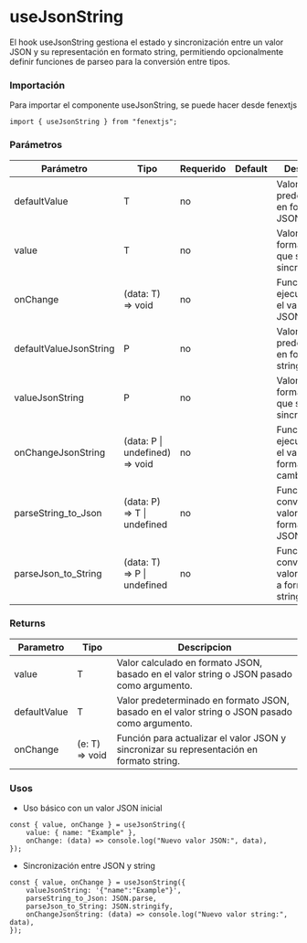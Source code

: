 # useJsonString

El hook useJsonString gestiona el estado y sincronización entre un valor JSON y su representación en formato string, permitiendo opcionalmente definir funciones de parseo para la conversión entre tipos.

### Importación

Para importar el componente useJsonString, se puede hacer desde fenextjs

```tsx copy
import { useJsonString } from "fenextjs";
```

### Parámetros

| Parámetro              | Tipo                            | Requerido | Default | Descripcion                                                      |
| ---------------------- | ------------------------------- | --------- | ------- | ---------------------------------------------------------------- |
| defaultValue           | T                               | no        |         | Valor predeterminado en formato JSON.                            |
| value                  | T                               | no        |         | Valor en formato JSON que se desea sincronizar.                  |
| onChange               | (data: T) =\> void              | no        |         | Función que se ejecuta cuando el valor en JSON cambia.           |
| defaultValueJsonString | P                               | no        |         | Valor predeterminado en formato string.                          |
| valueJsonString        | P                               | no        |         | Valor en formato string que se desea sincronizar.                |
| onChangeJsonString     | (data: P \| undefined) =\> void | no        |         | Función que se ejecuta cuando el valor en formato string cambia. |
| parseString_to_Json    | (data: P) =\> T \| undefined    | no        |         | Función que convierte el valor de formato string a JSON.         |
| parseJson_to_String    | (data: T) =\> P \| undefined    | no        |         | Función que convierte el valor de JSON a formato string.         |

### Returns

| Parametro    | Tipo            | Descripcion                                                                                   |
| ------------ | --------------- | --------------------------------------------------------------------------------------------- |
| value        | T               | Valor calculado en formato JSON, basado en el valor string o JSON pasado como argumento.      |
| defaultValue | T               | Valor predeterminado en formato JSON, basado en el valor string o JSON pasado como argumento. |
| onChange     | (e: T) =\> void | Función para actualizar el valor JSON y sincronizar su representación en formato string.      |

### Usos

-   Uso básico con un valor JSON inicial

```tsx copy
const { value, onChange } = useJsonString({
    value: { name: "Example" },
    onChange: (data) => console.log("Nuevo valor JSON:", data),
});
```

-   Sincronización entre JSON y string

```tsx copy
const { value, onChange } = useJsonString({
    valueJsonString: '{"name":"Example"}',
    parseString_to_Json: JSON.parse,
    parseJson_to_String: JSON.stringify,
    onChangeJsonString: (data) => console.log("Nuevo valor string:", data),
});
```
